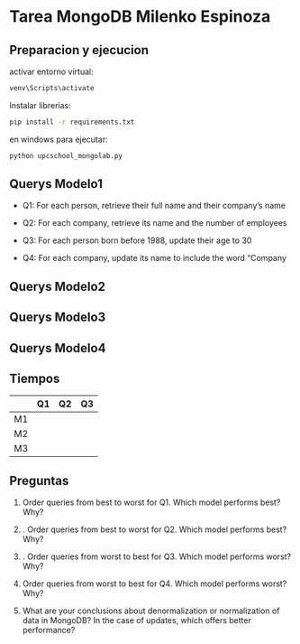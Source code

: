 # Tarea MongoDB Milenko Espinoza

## Preparacion y ejecucion
activar entorno virtual: 
```bash
venv\Scripts\activate
```
Instalar librerias:
```bash
pip install -r requirements.txt
```

en windows para ejecutar:
```bash
python upcschool_mongolab.py
```

## Querys Modelo1
 
 * Q1: For each person, retrieve their full name and their company’s name

 * Q2: For each company, retrieve its name and the number of employees

  * Q3: For each person born before 1988, update their age to 30

  * Q4: For each company, update its name to include the word “Company

## Querys Modelo2

## Querys Modelo3

## Querys Modelo4

## Tiempos
|      | Q1   | Q2      |      Q3       |
|------|------|---------|-------------|
| M1   |    |       |             |
| M2   |    |       |             |
| M3   |    |       |             |

## Preguntas

1. Order queries from best to worst for Q1. Which model performs best?
Why?

2. . Order queries from best to worst for Q2. Which model performs best?
Why?

3. . Order queries from worst to best for Q3. Which model performs
worst? Why?

4. Order queries from worst to best for Q4. Which model performs worst? Why?

5. What are your conclusions about denormalization or normalization of
data in MongoDB? In the case of updates, which offers better performance?